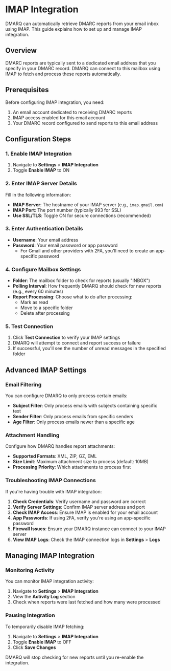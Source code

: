 # IMAP Integration

DMARQ can automatically retrieve DMARC reports from your email inbox using IMAP. This guide explains how to set up and manage IMAP integration.

## Overview

DMARC reports are typically sent to a dedicated email address that you specify in your DMARC record. DMARQ can connect to this mailbox using IMAP to fetch and process these reports automatically.

## Prerequisites

Before configuring IMAP integration, you need:

1. An email account dedicated to receiving DMARC reports
2. IMAP access enabled for this email account
3. Your DMARC record configured to send reports to this email address

## Configuration Steps

### 1. Enable IMAP Integration

1. Navigate to **Settings** > **IMAP Integration**
2. Toggle **Enable IMAP** to ON

### 2. Enter IMAP Server Details

Fill in the following information:
- **IMAP Server**: The hostname of your IMAP server (e.g., `imap.gmail.com`)
- **IMAP Port**: The port number (typically 993 for SSL)
- **Use SSL/TLS**: Toggle ON for secure connections (recommended)

### 3. Enter Authentication Details

- **Username**: Your email address
- **Password**: Your email password or app password
  - For Gmail and other providers with 2FA, you'll need to create an app-specific password

### 4. Configure Mailbox Settings

- **Folder**: The mailbox folder to check for reports (usually "INBOX")
- **Polling Interval**: How frequently DMARQ should check for new reports (e.g., every 60 minutes)
- **Report Processing**: Choose what to do after processing:
  - Mark as read
  - Move to a specific folder
  - Delete after processing

### 5. Test Connection

1. Click **Test Connection** to verify your IMAP settings
2. DMARQ will attempt to connect and report success or failure
3. If successful, you'll see the number of unread messages in the specified folder

## Advanced IMAP Settings

### Email Filtering

You can configure DMARQ to only process certain emails:

- **Subject Filter**: Only process emails with subjects containing specific text
- **Sender Filter**: Only process emails from specific senders
- **Age Filter**: Only process emails newer than a specific age

### Attachment Handling

Configure how DMARQ handles report attachments:

- **Supported Formats**: XML, ZIP, GZ, EML
- **Size Limit**: Maximum attachment size to process (default: 10MB)
- **Processing Priority**: Which attachments to process first

### Troubleshooting IMAP Connections

If you're having trouble with IMAP integration:

1. **Check Credentials**: Verify username and password are correct
2. **Verify Server Settings**: Confirm IMAP server address and port
3. **Check IMAP Access**: Ensure IMAP is enabled for your email account
4. **App Passwords**: If using 2FA, verify you're using an app-specific password
5. **Firewall Issues**: Ensure your DMARQ instance can connect to your IMAP server
6. **View IMAP Logs**: Check the IMAP connection logs in **Settings** > **Logs**

## Managing IMAP Integration

### Monitoring Activity

You can monitor IMAP integration activity:

1. Navigate to **Settings** > **IMAP Integration**
2. View the **Activity Log** section
3. Check when reports were last fetched and how many were processed

### Pausing Integration

To temporarily disable IMAP fetching:

1. Navigate to **Settings** > **IMAP Integration**
2. Toggle **Enable IMAP** to OFF
3. Click **Save Changes**

DMARQ will stop checking for new reports until you re-enable the integration.